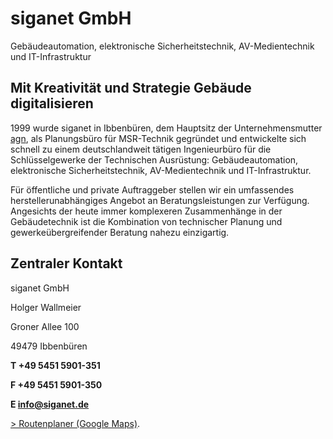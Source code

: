 # siganet GmbH
Gebäudeautomation, elektronische Sicherheitstechnik, AV-Medientechnik und IT-Infrastruktur

## Mit Kreativität und Strategie Gebäude digitalisieren

1999 wurde siganet in Ibbenbüren, dem Hauptsitz der Unternehmensmutter [agn](https://www.agn.de), als Planungsbüro für MSR-Technik gegründet und entwickelte sich schnell zu einem deutschlandweit tätigen Ingenieurbüro für die Schlüsselgewerke der Technischen Ausrüstung: Gebäudeautomation, elektronische Sicherheitstechnik, AV-Medientechnik und IT-Infrastruktur.

Für öffentliche und private Auftraggeber stellen wir ein umfassendes herstellerunabhängiges Angebot an Beratungsleistungen zur Verfügung. Angesichts der heute immer komplexeren Zusammenhänge in der Gebäudetechnik ist die Kombination von technischer Planung und gewerkeübergreifender Beratung nahezu einzigartig.


## Zentraler Kontakt
siganet GmbH
 
Holger Wallmeier
 
Groner Allee 100
 
49479 Ibbenbüren


**T +49 5451 5901-351**
 
**F +49 5451 5901-350**
 
**E [info@siganet.de](mailto:info@siganet.de)**
 
[> Routenplaner (Google Maps)](https://goo.gl/maps/e3NKF8SnXAEXJbkx6).
